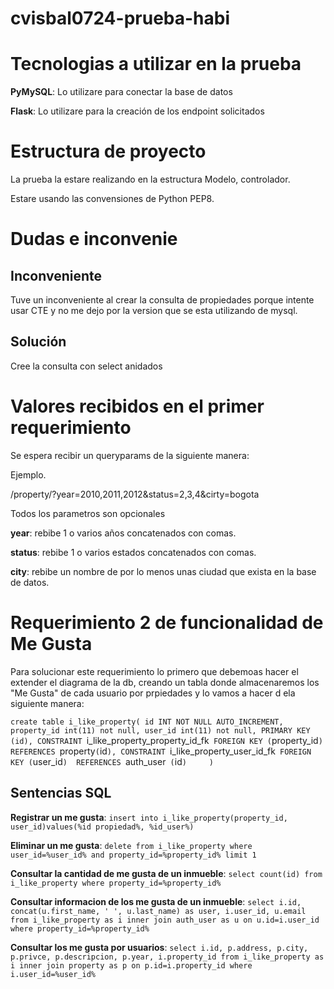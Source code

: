 # cvisbal0724-prueba-habi

# Tecnologias a utilizar en la prueba

**PyMySQL**: Lo utilizare para conectar la base de datos

**Flask**: Lo utilizare para la creación de los endpoint solicitados


# Estructura de proyecto

La prueba la estare realizando en la estructura Modelo, controlador.


Estare usando las convensiones de Python PEP8.

# Dudas e inconvenie

## Inconveniente

Tuve un inconveniente al crear la consulta de propiedades porque intente usar CTE y no me dejo por la version que se esta utilizando de mysql.

## Solución

Cree la consulta con select anidados

# Valores recibidos en el primer requerimiento

Se espera recibir un queryparams de la siguiente manera:


Ejemplo.


/property/?year=2010,2011,2012&status=2,3,4&cirty=bogota

Todos los parametros son opcionales

**year**: rebibe 1 o varios años concatenados con comas.

**status**: rebibe 1 o varios estados concatenados con comas.

**city**: rebibe un nombre de por lo menos unas ciudad que exista en la base de datos.


# Requerimiento 2 de funcionalidad de **Me Gusta**

Para solucionar este requerimiento lo primero que debemoas hacer el extender el diagrama de la db, creando un tabla donde almacenaremos los "Me Gusta" de cada usuario por prpiedades y lo vamos a hacer d ela siguiente manera:

`create table i_like_property(
	id INT NOT NULL AUTO_INCREMENT,
	property_id int(11) not null,
    user_id int(11) not null,
    PRIMARY KEY (id),
    CONSTRAINT `i_like_property_property_id_fk` FOREIGN KEY (`property_id`) 
    REFERENCES `property`(`id`),
    CONSTRAINT `i_like_property_user_id_fk` FOREIGN KEY (`user_id`) 
    REFERENCES `auth_user` (`id`)    
)`

## Sentencias SQL

**Registrar un me gusta**: `insert into i_like_property(property_id, user_id)values(%id propiedad%, %id_user%)`


**Eliminar un me gusta**: `delete from i_like_property where user_id=%user_id% and property_id=%property_id% limit 1`


**Consultar la cantidad de me gusta de un inmueble**: `select count(id) from i_like_property where property_id=%property_id%`


**Consultar informacion de los me gusta de un inmueble**: 
`select i.id, concat(u.first_name, ' ', u.last_name) as user,
i.user_id, u.email
from i_like_property as i
inner join auth_user as u on u.id=i.user_id
where property_id=%property_id%`


**Consultar los me gusta por usuarios**: 
`select i.id, p.address, p.city, p.privce, p.descripcion, p.year, i.property_id
from i_like_property as i
inner join property as p on p.id=i.property_id
where i.user_id=%user_id%`



